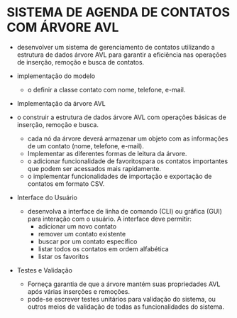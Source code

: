 # SISTEMA DE AGENDA DE CONTATOS COM ÁRVORE AVL

+ desenvolver um sistema de gerenciamento de contatos utilizando a estrutura de dados árvore 
AVL para garantir a eficiência nas operações de inserção, remoção e busca de contatos.

+ implementação do modelo
  +  o definir a classe contato com nome, telefone, e-mail.

+ Implementação da árvore AVL

+ o construir a estrutura de dados árvore AVL com operações básicas de inserção, remoção e 
busca.
  + cada nó da árvore deverá armazenar um objeto com as informações de um contato (nome, 
telefone, e-mail).
  + Implementar as diferentes formas de leitura da árvore.
  + o adicionar funcionalidade de favoritospara os contatos importantes que podem ser acessados 
mais rapidamente.
  + o implementar funcionalidades de importação e exportação de contatos em formato CSV.

+ Interface do Usuário
  + desenvolva a interface de linha de comando (CLI) ou gráfica (GUI) para interação com o 
usuário. A interface deve permitir:
    + adicionar um novo contato
    +  remover um contato existente
    + buscar por um contato específico
    + listar todos os contatos em ordem alfabética
    + listar os favoritos

+ Testes e Validação
  + Forneça garantia de que a árvore mantém suas propriedades AVL após várias inserções e 
remoções.
  + pode-se escrever testes unitários para validação do sistema, ou outros meios de validação de 
todas as funcionalidades do sistema.

